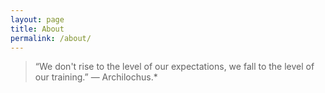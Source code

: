 ```yaml
---
layout: page
title: About
permalink: /about/
---
```


> “We don't rise to the level of our expectations, we fall to the 
level of our training.” ― Archilochus.* 
